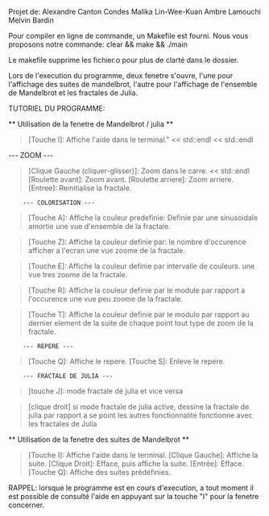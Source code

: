 Projet de:
Alexandre Canton Condes
Malika Lin-Wee-Kuan
Ambre Lamouchi
Melvin Bardin

Pour compiler en ligne de commande, un Makefile est fourni.
Nous vous proposons notre commande: clear && make && ./main

Le makefile supprime les fichier.o pour plus de clarté dans le dossier.

Lors de l'execution du programme, deux fenetre s'ouvre, l'une pour l'affichage des suites de mandelbrot, l'autre pour l'affichage de l'ensemble de Mandelbrot et les fractales de Julia.





TUTORIEL DU PROGRAMME:

** Utilisation de la fenetre de Mandelbrot / julia **


> [Touche I]: Affiche l'aide dans le terminal." << std::endl << std::endl

--- ZOOM ---
> [Clique Gauche (cliquer-glisser)]: Zoom dans le carre. << std::endl 
> [Roulette avant]: Zoom avant.
> [Roulette arriere]: Zoom arriere.
> [Entree]: Reinitialise la fractale.

		--- COLORISATION ---
> [Touche A]: Affiche la couleur predefinie:
						Definie par une sinusoidale amortie 
		 				une vue d'ensemble de la fractale.

> [Touche Z]: Affiche la couleur definie par:
		        le nombre d'occurence afficher a l'ecran
		        une vue zoome de la fractale.

> [Touche E]: Affiche la couleur definie par
		        intervalle de couleurs.
		        une vue tres zoome de la fractale.

> [Touche R]: Affiche la couleur definie par
		        le module par rapport a l'occurence 
		        une vue peu zoome de la fractale.

> [Touche T]: Affiche la couleur definie par
		        le modulo par rapport au dernier element de la suite de chaque point
		        tout type de zoom de la fractale.

		--- REPERE ---      
> [Touche Q]: Affiche le repere.
> [Touche S]: Enleve le repere.

		--- FRACTALE DE JULIA ---
> [touche J]: mode fractale de julia et vice versa 
	       
> [clique droit] si mode fractale de julia active, dessine la fractale de julia par rapport a se point 
> les autres fonctionnalité fonctionne avec les fractales de Julia 


** Utilisation de la fenetre des suites de Mandelbrot **

> [Touche I]: Affiche l'aide dans le terminal.
> [Clique Gauche]: Affiche la suite.
> [Clique Droit]: Efface, puis affiche la suite.
> [Entrée]: Efface.
> [Touche Q]: Affiche des suites prédéfinies.
		
		
		
RAPPEL: lorsque le programme est en cours d'execution, a tout moment il est possible de consulté l'aide en appuyant sur la touche "I" pour la fenetre concerner.

		
